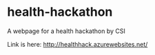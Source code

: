 # health-hackathon
A webpage for a health hackathon by CSI


Link is here: http://healthhack.azurewebsites.net/

